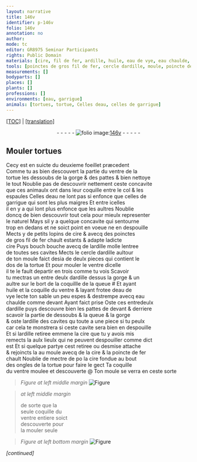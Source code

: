 ```yaml
---
layout: narrative
title: 146v
identifier: p-146v
folio: 146v
annotation: no
author:
mode: tc
editor: GR8975 Seminar Participants
rights: Public Domain
materials: [cire, fil de fer, ardille, huile, eau de vye, eau chaulde, fer, cire fondue]
tools: [poinctes de gros fil de fer, cercle dardille, moule, poincte de fer]
measurements: []
bodyparts: []
places: []
plants: []
professions: []
environments: [eau, garrigue]
animals: [tortues, tortue, Celles deau, celles de garrigue]
---
```


<p><a href="{{ site.baseurl }}/diplomatic/">[TOC]</a> | <a href="{{ site.baseurl }}/texts/p-146v_tl/" target="_blank">[translation]</a></p><div class="folio" align="center">- - - - - <a href="http://gallica.bnf.fr/ark:/12148/btv1b10500001g/f298.image" target="_blank"><img src="https://cu-mkp.github.io/2017-workshop-edition/assets/photo-icon.png" alt="folio image: " style="display:inline-block; margin-bottom:-3px;"/>146v</a> - - - - - </div>  
  

## Mouler <span class="al">tortues</span>

 
Cecy est en suicte du deuxieme foeillet præcedent<br/> Comme tu as bien descouvert la partie du ventre de la<br/> <span class="al">tortue</span> les dessoubs de la gorge & des pattes & bien nettoye<br/> le tout Noublie pas de descouvrir nettem<span class="exp">ent</span> ceste concavite<br/> que ces animaulx ont dans leur coquille entre le col & les<br/> espaules <span class="al">Celles d<span class="env">eau</span></span> ne lont pas si enfonce que <span class="al">celles de<br/> <span class="env">garrigue</span></span> qui sont les plus maigres Et entre icelles<br/> il en y a qui lont plus enfonce que les aultres Noublie<br/> doncq de bien descouvrir tout cela pour mieulx representer<br/> le naturel Mays sil y a quelque concavite qui sentourne<br/> trop en dedans et ne soict point en voeue ne en despouille<br/> Mects y de petits lopins de <span class="m">cire</span> & avecq des <span class="tl">poinctes<br/> de gros <span class="m">fil de fer</span></span> chault estants & adapte ladicte<br/> <span class="m">cire</span> Puys <span class="del">bouch</span> bouche avecq de l<span class="m">ardille</span> molle lentree<br/> de toutes ses cavites Mects le <span class="tl">cercle d<span class="m">ardille</span></span> aultour<br/> de ton <span class="tl">moule</span> faict desia de deulx pieces qui contient le<br/> dos de la <span class="al">tortue</span> Et pour mouler le ventre dicelle<br/> il te le fault departir en trois co<span class="exp">mm</span>e tu vois Scavoir<br/> tu mectras un entre deulx d<span class="m">ardille</span> dessus la gorge & un<br/> aultre sur le bort de la coquillle de la queue # Et aya<span class="exp">n</span>t<br/> <span class="m">huile</span> <span class="del">et</span> la coquille du ventre & layant frotee d<span class="m">eau de<br/> vye</span> Iecte ton sable un peu espes & destrempe avecq <span class="m">eau<br/> chaulde</span> co<span class="exp">mm</span>e devant Ayant faict prise Oste ces entredeulx<br/> d<span class="m">ardille</span> puys descouvre bien les pattes de devant & derriere<br/> scavoir la partie de dessoubs & la queue & la gorge<br/> & oste l<span class="m">ardille</span> des cavites <span class="del">qu</span> toute a une piece si tu peulx<br/> car cela te monstrera si ceste cavite sera bien en despouille<br/> Et si l<span class="m">ardille</span> retiree emmene la <span class="m">cire</span> que tu y avois mis<br/> remects la aulx lieulx qui ne peuvent despouiller co<span class="exp">mm</span>e dict<br/> est Et si quelque partye cest retiree ou desmise attache<br/> & rejoincts la au <span class="tl">moule</span> avecq de la <span class="m">cire</span> & la <span class="tl">poincte de <span class="m">fer</span></span><br/> chault Noublie de mectre de <span class="del">po</span> la <span class="m">cire fondue</span> au bout<br/> des ongles de la <span class="al">tortue</span> pour faire le gect Ta coquille<br/> du ventre moulee <span class="add">et descouverte</span> @ Ton <span class="tl">moule</span> se verra en ceste sorte
 
> *Figure*
> *at left middle margin*
> <a href="https://drive.google.com/open?id=0B9-oNrvWdlO5bUk2c1E3LWtOTDA" target="_blank"><img src="https://cu-mkp.github.io/GR8975-edition/assets/photo-icon.png" alt="Figure" style="display:inline-block; margin-bottom:-3px;"/></a>
 
> *at left middle margin*
> 
> 
>   de sorte que la<br/> seule coquille du<br/> ventre entiere soict<br/> descouverte pour<br/> la mouler seule 
 
> *Figure*
> *at left bottom margin*
> <a href="https://drive.google.com/open?id=0B9-oNrvWdlO5WGEzek5peHJ6VDA" target="_blank"><img src="https://cu-mkp.github.io/GR8975-edition/assets/photo-icon.png" alt="Figure" style="display:inline-block; margin-bottom:-3px;"/></a>
 
*[continued]*
 
